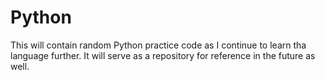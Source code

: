 # Python
This will contain random Python practice code as I continue to learn tha language further. It will serve as a repository for reference in the future as well.

